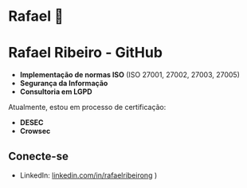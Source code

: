 # Rafael 👋

# Rafael Ribeiro - GitHub

- **Implementação de normas ISO** (ISO 27001, 27002, 27003, 27005)
- **Segurança da Informação**
- **Consultoria em LGPD**
  
Atualmente, estou em processo de certificação:

- **DESEC**
- **Crowsec**

## Conecte-se

- LinkedIn: [linkedin.com/in/rafaelribeirong](https://www.linkedin.com/in/rafaelribeirong)
)
